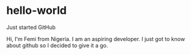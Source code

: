 # hello-world
Just started GitHub

Hi, I'm Femi from Nigeria. I am an aspiring developer. I just got to know about github so I decided to give it a go.
